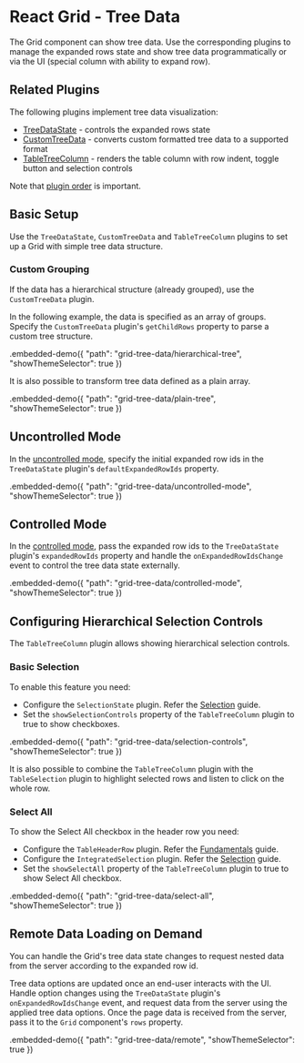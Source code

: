 # React Grid - Tree Data

The Grid component can show tree data. Use the corresponding plugins to manage the expanded rows state and show tree data programmatically or via the UI (special column with ability to expand row).

## Related Plugins

The following plugins implement tree data visualization:

- [TreeDataState](../reference/tree-data-state.md) - controls the expanded rows state
- [CustomTreeData](../reference/custom-tree-data.md) - converts custom formatted tree data to a supported format
- [TableTreeColumn](../reference/table-tree-column.md) - renders the table column with row indent, toggle button and selection controls

Note that [plugin order](./plugin-overview.md#plugin-order) is important.

## Basic Setup

Use the `TreeDataState`, `CustomTreeData` and `TableTreeColumn` plugins to set up a Grid with simple tree data structure.

### Custom Grouping

If the data has a hierarchical structure (already grouped), use the `CustomTreeData` plugin.

In the following example, the data is specified as an array of groups. Specify the `CustomTreeData` plugin's `getChildRows` property to parse a custom tree structure.

.embedded-demo({ "path": "grid-tree-data/hierarchical-tree", "showThemeSelector": true })

It is also possible to transform tree data defined as a plain array.

.embedded-demo({ "path": "grid-tree-data/plain-tree", "showThemeSelector": true })

## Uncontrolled Mode

In the [uncontrolled mode](controlled-and-uncontrolled-modes.md), specify the initial expanded row ids in the `TreeDataState` plugin's `defaultExpandedRowIds` property.

.embedded-demo({ "path": "grid-tree-data/uncontrolled-mode", "showThemeSelector": true })

## Controlled Mode

In the [controlled mode](controlled-and-uncontrolled-modes.md), pass the expanded row ids to the `TreeDataState` plugin's `expandedRowIds` property and handle the `onExpandedRowIdsChange` event to control the tree data state externally.

.embedded-demo({ "path": "grid-tree-data/controlled-mode", "showThemeSelector": true })

## Configuring Hierarchical Selection Controls

The `TableTreeColumn` plugin allows showing hierarchical selection controls.

### Basic Selection

To enable this feature you need:

- Configure the `SelectionState` plugin. Refer the [Selection](selection.md) guide.
- Set the `showSelectionControls` property of the `TableTreeColumn` plugin to true to show checkboxes.

.embedded-demo({ "path": "grid-tree-data/selection-controls", "showThemeSelector": true })

It is also possible to combine the `TableTreeColumn` plugin with the `TableSelection` plugin to highlight selected rows and listen to click on the whole row.

### Select All

To show the Select All checkbox in the header row you need:

- Configure the `TableHeaderRow` plugin. Refer the [Fundamentals](fundamentals.md) guide.
- Configure the `IntegratedSelection` plugin. Refer the [Selection](selection.md) guide.
- Set the `showSelectAll` property of the `TableTreeColumn` plugin to true to show Select All checkbox.

.embedded-demo({ "path": "grid-tree-data/select-all", "showThemeSelector": true })

## Remote Data Loading on Demand

You can handle the Grid's tree data state changes to request nested data from the server according to the expanded row id.

Tree data options are updated once an end-user interacts with the UI. Handle option changes using the `TreeDataState` plugin's `onExpandedRowIdsChange` event, and request data from the server using the applied tree data options. Once the page data is received from the server, pass it to the `Grid` component's `rows` property.

.embedded-demo({ "path": "grid-tree-data/remote", "showThemeSelector": true })
